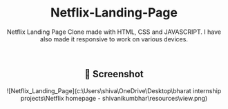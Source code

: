 <div align="center">

# Netflix-Landing-Page
Netflix Landing Page Clone made with HTML, CSS and JAVASCRIPT. I have also made it responsive to work on various devices.

<br>


## 📸 Screenshot

![Netflix_Landing_Page](c:\Users\shiva\OneDrive\Desktop\bharat internship projects\Netflix homepage - shivanikumbhar\resources\view.png)


<br>
<br>

</div>
